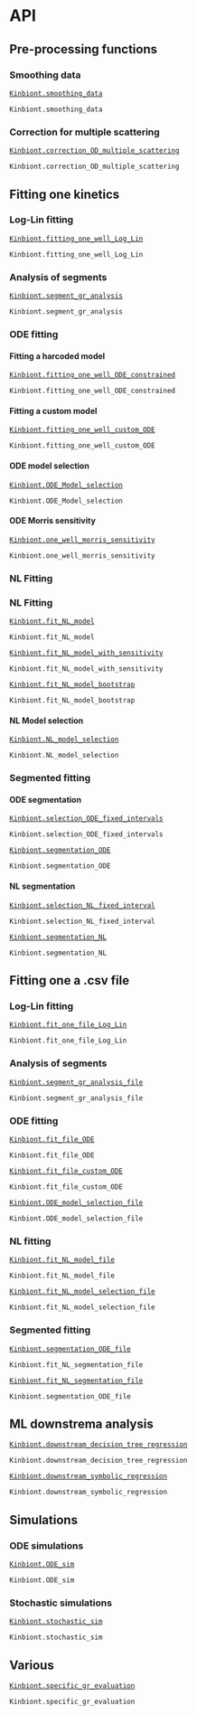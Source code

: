 # API 

## Pre-processing functions
### Smoothing data
[`Kinbiont.smoothing_data`](@ref)

```@docs
Kinbiont.smoothing_data
```

### Correction for multiple scattering
[`Kinbiont.correction_OD_multiple_scattering`](@ref)

```@docs
Kinbiont.correction_OD_multiple_scattering
```

## Fitting one kinetics

### Log-Lin fitting
[`Kinbiont.fitting_one_well_Log_Lin`](@ref)

```@docs
Kinbiont.fitting_one_well_Log_Lin
```
### Analysis of segments
[`Kinbiont.segment_gr_analysis`](@ref)

```@docs
Kinbiont.segment_gr_analysis
```
### ODE fitting
#### Fitting a harcoded model

[`Kinbiont.fitting_one_well_ODE_constrained`](@ref)

```@docs
Kinbiont.fitting_one_well_ODE_constrained
```

#### Fitting a custom model

[`Kinbiont.fitting_one_well_custom_ODE`](@ref)

```@docs
Kinbiont.fitting_one_well_custom_ODE
```
#### ODE model selection

[`Kinbiont.ODE_Model_selection`](@ref)

```@docs
Kinbiont.ODE_Model_selection
```
#### ODE Morris sensitivity

[`Kinbiont.one_well_morris_sensitivity`](@ref)

```@docs
Kinbiont.one_well_morris_sensitivity
```

### NL Fitting

### NL Fitting

[`Kinbiont.fit_NL_model`](@ref)

```@docs
Kinbiont.fit_NL_model
```
[`Kinbiont.fit_NL_model_with_sensitivity`](@ref)

```@docs
Kinbiont.fit_NL_model_with_sensitivity
```

[`Kinbiont.fit_NL_model_bootstrap`](@ref)

```@docs
Kinbiont.fit_NL_model_bootstrap
```

#### NL Model selection
[`Kinbiont.NL_model_selection`](@ref)

```@docs
Kinbiont.NL_model_selection
```



### Segmented fitting 

#### ODE segmentation
[`Kinbiont.selection_ODE_fixed_intervals`](@ref)

```@docs
Kinbiont.selection_ODE_fixed_intervals
```
[`Kinbiont.segmentation_ODE`](@ref)

```@docs
Kinbiont.segmentation_ODE
```
#### NL segmentation
[`Kinbiont.selection_NL_fixed_interval`](@ref)

```@docs
Kinbiont.selection_NL_fixed_interval
```
[`Kinbiont.segmentation_NL`](@ref)

```@docs
Kinbiont.segmentation_NL
```


## Fitting one a .csv file

### Log-Lin fitting
[`Kinbiont.fit_one_file_Log_Lin`](@ref)

```@docs
Kinbiont.fit_one_file_Log_Lin
```

### Analysis of segments
[`Kinbiont.segment_gr_analysis_file`](@ref)

```@docs
Kinbiont.segment_gr_analysis_file
```


### ODE fitting

[`Kinbiont.fit_file_ODE`](@ref)

```@docs
Kinbiont.fit_file_ODE
```

[`Kinbiont.fit_file_custom_ODE`](@ref)

```@docs
Kinbiont.fit_file_custom_ODE
```

[`Kinbiont.ODE_model_selection_file`](@ref)

```@docs
Kinbiont.ODE_model_selection_file
```
### NL fitting
[`Kinbiont.fit_NL_model_file`](@ref)

```@docs
Kinbiont.fit_NL_model_file
```
[`Kinbiont.fit_NL_model_selection_file`](@ref)

```@docs
Kinbiont.fit_NL_model_selection_file
```
### Segmented fitting 
[`Kinbiont.segmentation_ODE_file`](@ref)

```@docs
Kinbiont.fit_NL_segmentation_file
```
[`Kinbiont.fit_NL_segmentation_file`](@ref)

```@docs
Kinbiont.segmentation_ODE_file
```

## ML downstrema analysis

[`Kinbiont.downstream_decision_tree_regression`](@ref)

```@docs
Kinbiont.downstream_decision_tree_regression
```
[`Kinbiont.downstream_symbolic_regression`](@ref)

```@docs
Kinbiont.downstream_symbolic_regression
```

## Simulations 
### ODE simulations
[`Kinbiont.ODE_sim`](@ref)

```@docs
Kinbiont.ODE_sim
```
### Stochastic simulations
[`Kinbiont.stochastic_sim`](@ref)

```@docs
Kinbiont.stochastic_sim
```
## Various
 [`Kinbiont.specific_gr_evaluation`](@ref)

```@docs
Kinbiont.specific_gr_evaluation
```



